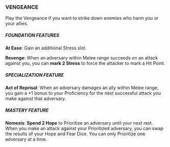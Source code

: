 ### VENGEANCE
Play the Vengeance if you want to strike down enemies who harm you or your allies.

##### FOUNDATION FEATURES
**At Ease**: Gain an additional Stress slot.

**Revenge**: When an adversary within Melee range succeeds on an attack against you, you can **mark 2 Stress** to force the attacker to mark a Hit Point.

##### SPECIALIZATION FEATURE
**Act of Reprisal**: When an adversary damages an ally within Melee range, you gain a +1 bonus to your Proficiency for the next successful attack you make against that adversary.

##### MASTERY FEATURE
**Nemesis**: **Spend 2 Hope** to Prioritize an adversary until your next rest. When you make an attack against your Prioritized adversary, you can swap the results of your Hope and Fear Dice. You can only Prioritize one adversary at a time.
